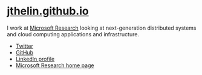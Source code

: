 # [jthelin.github.io]

I work at [Microsoft Research] looking at next-generation distributed systems and cloud computing applications and infrastructure.

- [Twitter]
- [GitHub]
- [LinkedIn profile]
- [Microsoft Research home page]


[jthelin.github.io]: https://jthelin.github.io/

[Twitter]: https://twitter.com/JorgenThelin

[GitHub]: https://github.com/jthelin

[LinkedIn profile]: http://www.linkedin.com/in/jthelin

[Microsoft Research home page]: https://www.microsoft.com/en-us/research/people/jthelin/

[Microsoft Research]: https://www.microsoft.com/en-us/research/
